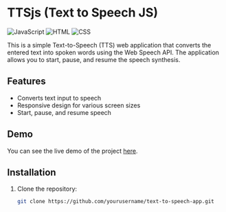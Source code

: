 # TTSjs (Text to Speech JS)

![JavaScript](https://img.shields.io/badge/JavaScript-ES6+-yellow.svg)
![HTML](https://img.shields.io/badge/HTML-5-orange.svg)
![CSS](https://img.shields.io/badge/CSS-3-blue.svg)

This is a simple Text-to-Speech (TTS) web application that converts the entered text into spoken words using the Web Speech API. The application allows you to start, pause, and resume the speech synthesis.

## Features

- Converts text input to speech
- Responsive design for various screen sizes
- Start, pause, and resume speech

## Demo

You can see the live demo of the project [here](#).

## Installation

1. Clone the repository:
   ```bash
   git clone https://github.com/yourusername/text-to-speech-app.git
   ```
